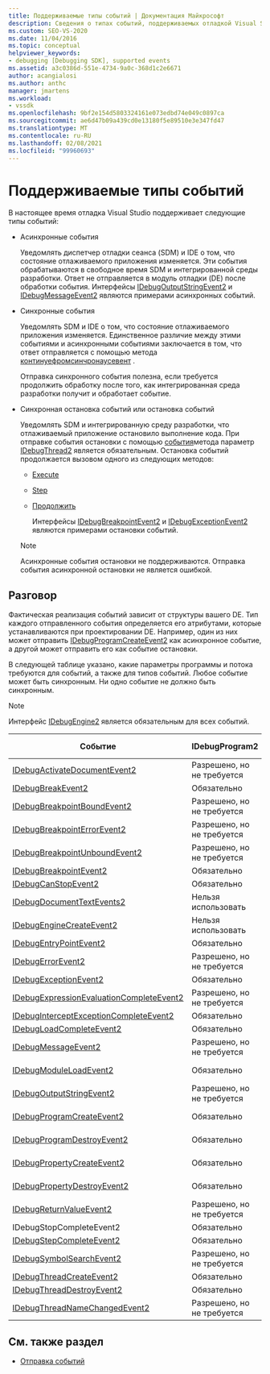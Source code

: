 ```yaml
---
title: Поддерживаемые типы событий | Документация Майкрософт
description: Сведения о типах событий, поддерживаемых отладкой Visual Studio, включая асинхронные события, синхронные события и события остановки.
ms.custom: SEO-VS-2020
ms.date: 11/04/2016
ms.topic: conceptual
helpviewer_keywords:
- debugging [Debugging SDK], supported events
ms.assetid: a3c0386d-551e-4734-9a0c-368d1c2e6671
author: acangialosi
ms.author: anthc
manager: jmartens
ms.workload:
- vssdk
ms.openlocfilehash: 9bf2e154d5803324161e073edbd74e049c0897ca
ms.sourcegitcommit: ae6d47b09a439cd0e13180f5e89510e3e347fd47
ms.translationtype: MT
ms.contentlocale: ru-RU
ms.lasthandoff: 02/08/2021
ms.locfileid: "99960693"
---
```

# <a name="supported-event-types"></a>Поддерживаемые типы событий
В настоящее время отладка Visual Studio поддерживает следующие типы событий:

- Асинхронные события

   Уведомлять диспетчер отладки сеанса (SDM) и IDE о том, что состояние отлаживаемого приложения изменяется. Эти события обрабатываются в свободное время SDM и интегрированной среды разработки. Ответ не отправляется в модуль отладки (DE) после обработки события. Интерфейсы [IDebugOutputStringEvent2](../../extensibility/debugger/reference/idebugoutputstringevent2.md) и [IDebugMessageEvent2](../../extensibility/debugger/reference/idebugmessageevent2.md) являются примерами асинхронных событий.

- Синхронные события

   Уведомлять SDM и IDE о том, что состояние отлаживаемого приложения изменяется. Единственное различие между этими событиями и асинхронными событиями заключается в том, что ответ отправляется с помощью метода [континуефромсинчронаусевент](../../extensibility/debugger/reference/idebugengine2-continuefromsynchronousevent.md) .

   Отправка синхронного события полезна, если требуется продолжить обработку после того, как интегрированная среда разработки получит и обработает событие.

- Синхронная остановка событий или остановка событий

   Уведомлять SDM и интегрированную среду разработки, что отлаживаемый приложение остановило выполнение кода. При отправке события остановки с помощью [события](../../extensibility/debugger/reference/idebugeventcallback2-event.md)метода параметр [IDebugThread2](../../extensibility/debugger/reference/idebugthread2.md) является обязательным. Остановка событий продолжается вызовом одного из следующих методов:

  - [Execute](../../extensibility/debugger/reference/idebugprogram2-execute.md)

  - [Step](../../extensibility/debugger/reference/idebugprogram2-step.md)

  - [Продолжить](../../extensibility/debugger/reference/idebugprogram2-continue.md)

    Интерфейсы [IDebugBreakpointEvent2](../../extensibility/debugger/reference/idebugbreakpointevent2.md) и [IDebugExceptionEvent2](../../extensibility/debugger/reference/idebugexceptionevent2.md) являются примерами остановки событий.

  > [!NOTE]
  > Асинхронные события остановки не поддерживаются. Отправка события асинхронной остановки не является ошибкой.

## <a name="discussion"></a>Разговор
 Фактическая реализация событий зависит от структуры вашего DE. Тип каждого отправленного события определяется его атрибутами, которые устанавливаются при проектировании DE. Например, один из них может отправить [IDebugProgramCreateEvent2](../../extensibility/debugger/reference/idebugprogramcreateevent2.md) как асинхронное событие, а другой может отправить его как событие остановки.

 В следующей таблице указано, какие параметры программы и потока требуются для событий, а также для типов событий. Любое событие может быть синхронным. Ни одно событие не должно быть синхронным.

> [!NOTE]
> Интерфейс [IDebugEngine2](../../extensibility/debugger/reference/idebugengine2.md) является обязательным для всех событий.

|Событие|IDebugProgram2|IDebugThread2|Остановка событий|
|-----------|--------------------|-------------------|---------------------|
|[IDebugActivateDocumentEvent2](../../extensibility/debugger/reference/idebugactivatedocumentevent2.md)|Разрешено, но не требуется|Разрешено, но не требуется|Нет|
|[IDebugBreakEvent2](../../extensibility/debugger/reference/idebugbreakevent2.md)|Обязательно|Обязательно|Да|
|[IDebugBreakpointBoundEvent2](../../extensibility/debugger/reference/idebugbreakpointboundevent2.md)|Разрешено, но не требуется|Разрешено, но не требуется|Нет|
|[IDebugBreakpointErrorEvent2](../../extensibility/debugger/reference/idebugbreakpointerrorevent2.md)|Разрешено, но не требуется|Разрешено, но не требуется|Нет|
|[IDebugBreakpointUnboundEvent2](../../extensibility/debugger/reference/idebugbreakpointunboundevent2.md)|Разрешено, но не требуется|Разрешено, но не требуется|Нет|
|[IDebugBreakpointEvent2](../../extensibility/debugger/reference/idebugbreakpointevent2.md)|Обязательно|Обязательно|Да|
|[IDebugCanStopEvent2](../../extensibility/debugger/reference/idebugcanstopevent2.md)|Обязательно|Обязательно|Нет|
|[IDebugDocumentTextEvents2](../../extensibility/debugger/reference/idebugdocumenttextevents2.md)|Нельзя использовать|Нельзя использовать|Нет|
|[IDebugEngineCreateEvent2](../../extensibility/debugger/reference/idebugenginecreateevent2.md)|Нельзя использовать|Нельзя использовать|Нет|
|[IDebugEntryPointEvent2](../../extensibility/debugger/reference/idebugentrypointevent2.md)|Обязательно|Обязательно|Да|
|[IDebugErrorEvent2](../../extensibility/debugger/reference/idebugerrorevent2.md)|Разрешено, но не требуется|Разрешено, но не требуется|Может быть|
|[IDebugExceptionEvent2](../../extensibility/debugger/reference/idebugexceptionevent2.md)|Обязательно|Обязательно|Да|
|[IDebugExpressionEvaluationCompleteEvent2](../../extensibility/debugger/reference/idebugexpressionevaluationcompleteevent2.md)|Разрешено, но не требуется|Разрешено, но не требуется|Может быть|
|[IDebugInterceptExceptionCompleteEvent2](../../extensibility/debugger/reference/idebuginterceptexceptioncompleteevent2.md)|Обязательно|Обязательно|Да|
|[IDebugLoadCompleteEvent2](../../extensibility/debugger/reference/idebugloadcompleteevent2.md)|Обязательно|Обязательно|Да|
|[IDebugMessageEvent2](../../extensibility/debugger/reference/idebugmessageevent2.md)|Разрешено, но не требуется|Разрешено, но не требуется|Может быть|
|[IDebugModuleLoadEvent2](../../extensibility/debugger/reference/idebugmoduleloadevent2.md)|Обязательно|Разрешено, но не требуется|Нет|
|[IDebugOutputStringEvent2](../../extensibility/debugger/reference/idebugoutputstringevent2.md)|Разрешено, но не требуется|Разрешено, но не требуется|Нет|
|[IDebugProgramCreateEvent2](../../extensibility/debugger/reference/idebugprogramcreateevent2.md)|Обязательно|Разрешено, но не требуется|Нет|
|[IDebugProgramDestroyEvent2](../../extensibility/debugger/reference/idebugprogramdestroyevent2.md)|Обязательно|Разрешено, но не требуется|Нет|
|[IDebugPropertyCreateEvent2](../../extensibility/debugger/reference/idebugpropertycreateevent2.md)|Обязательно|Разрешено, но не требуется|Нет|
|[IDebugPropertyDestroyEvent2](../../extensibility/debugger/reference/idebugpropertydestroyevent2.md)|Обязательно|Разрешено, но не требуется|Нет|
|[IDebugReturnValueEvent2](../../extensibility/debugger/reference/idebugreturnvalueevent2.md)|Разрешено, но не требуется|Разрешено, но не требуется|Нет|
|IDebugStopCompleteEvent2|Обязательно|Обязательно|Да|
|[IDebugStepCompleteEvent2](../../extensibility/debugger/reference/idebugstepcompleteevent2.md)|Обязательно|Обязательно|Да|
|[IDebugSymbolSearchEvent2](../../extensibility/debugger/reference/idebugsymbolsearchevent2.md)|Разрешено, но не требуется|Разрешено, но не требуется|Нет|
|[IDebugThreadCreateEvent2](../../extensibility/debugger/reference/idebugthreadcreateevent2.md)|Обязательно|Обязательно|Нет|
|[IDebugThreadDestroyEvent2](../../extensibility/debugger/reference/idebugthreaddestroyevent2.md)|Обязательно|Обязательно|Нет|
|[IDebugThreadNameChangedEvent2](../../extensibility/debugger/reference/idebugthreadnamechangedevent2.md)|Разрешено, но не требуется|Разрешено, но не требуется|Нет|

## <a name="see-also"></a>См. также раздел
- [Отправка событий](../../extensibility/debugger/sending-events.md)
